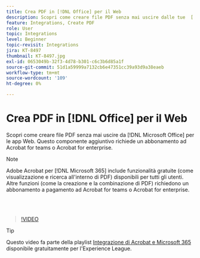 ```yaml
---
title: Crea PDF in [!DNL Office] per il Web
description: Scopri come creare file PDF senza mai uscire dalle tue  [!DNL Microsoft Office] applicazioni Web
feature: Integrations, Create PDF
role: User
topic: Integrations
level: Beginner
topic-revisit: Integrations
jira: KT-8497
thumbnail: KT-8497.jpg
exl-id: 0653049b-32f3-4d78-b301-c6c3b6d85a1f
source-git-commit: 51d1a59999a7132cb6e47351cc39a93d9a38eaeb
workflow-type: tm+mt
source-wordcount: '109'
ht-degree: 0%

---
```


# Crea PDF in [!DNL Office] per il Web

Scopri come creare file PDF senza mai uscire da [!DNL Microsoft Office] per le app Web. Questo componente aggiuntivo richiede un abbonamento ad Acrobat for teams o Acrobat for enterprise.

>[!NOTE]
>
>Adobe Acrobat per [!DNL Microsoft 365] include funzionalità gratuite (come visualizzazione e ricerca all&#39;interno di PDF) disponibili per tutti gli utenti. Altre funzioni (come la creazione e la combinazione di PDF) richiedono un abbonamento a pagamento ad Acrobat for teams o Acrobat for enterprise.

<br> 

>[!VIDEO](https://video.tv.adobe.com/v/3409133?quality=12&learn=on&hidetitle=true&captions=ita)

>[!TIP]
>
>Questo video fa parte della playlist [Integrazione di Acrobat e Microsoft 365](https://experienceleague.adobe.com/it/playlists/acrobat-integrate-microsoft-365) disponibile gratuitamente per l&#39;Experience League.
